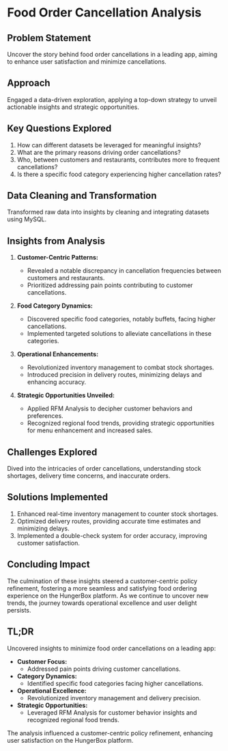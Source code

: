 # Food Order Cancellation Analysis

## Problem Statement
Uncover the story behind food order cancellations in a leading app, aiming to enhance user satisfaction and minimize cancellations.

## Approach
Engaged a data-driven exploration, applying a top-down strategy to unveil actionable insights and strategic opportunities.

## Key Questions Explored
1. How can different datasets be leveraged for meaningful insights?
2. What are the primary reasons driving order cancellations?
3. Who, between customers and restaurants, contributes more to frequent cancellations?
4. Is there a specific food category experiencing higher cancellation rates?

## Data Cleaning and Transformation
Transformed raw data into insights by cleaning and integrating datasets using MySQL.

## Insights from Analysis
1. **Customer-Centric Patterns:**
   - Revealed a notable discrepancy in cancellation frequencies between customers and restaurants.
   - Prioritized addressing pain points contributing to customer cancellations.

2. **Food Category Dynamics:**
   - Discovered specific food categories, notably buffets, facing higher cancellations.
   - Implemented targeted solutions to alleviate cancellations in these categories.

3. **Operational Enhancements:**
   - Revolutionized inventory management to combat stock shortages.
   - Introduced precision in delivery routes, minimizing delays and enhancing accuracy.

4. **Strategic Opportunities Unveiled:**
   - Applied RFM Analysis to decipher customer behaviors and preferences.
   - Recognized regional food trends, providing strategic opportunities for menu enhancement and increased sales.

## Challenges Explored
Dived into the intricacies of order cancellations, understanding stock shortages, delivery time concerns, and inaccurate orders.

## Solutions Implemented
1. Enhanced real-time inventory management to counter stock shortages.
2. Optimized delivery routes, providing accurate time estimates and minimizing delays.
3. Implemented a double-check system for order accuracy, improving customer satisfaction.

## Concluding Impact
The culmination of these insights steered a customer-centric policy refinement, fostering a more seamless and satisfying food ordering experience on the HungerBox platform. As we continue to uncover new trends, the journey towards operational excellence and user delight persists.

## TL;DR
Uncovered insights to minimize food order cancellations on a leading app:
- **Customer Focus:**
  - Addressed pain points driving customer cancellations.
- **Category Dynamics:**
  - Identified specific food categories facing higher cancellations.
- **Operational Excellence:**
  - Revolutionized inventory management and delivery precision.
- **Strategic Opportunities:**
  - Leveraged RFM Analysis for customer behavior insights and recognized regional food trends.
  
The analysis influenced a customer-centric policy refinement, enhancing user satisfaction on the HungerBox platform.
